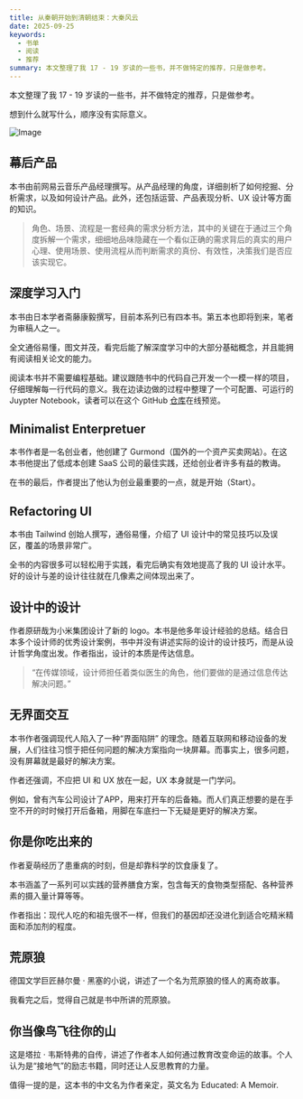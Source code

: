 ```yaml
---
title: 从秦朝开始到清朝结束：大秦风云
date: 2025-09-25
keywords:
  - 书单
  - 阅读
  - 推荐
summary: 本文整理了我 17 - 19 岁读的一些书，并不做特定的推荐，只是做参考。
---
```

本文整理了我 17 - 19 岁读的一些书，并不做特定的推荐，只是做参考。

想到什么就写什么，顺序没有实际意义。

![Image](/image/post/daqinfengyun.png)

## 幕后产品

本书由前网易云音乐产品经理撰写。从产品经理的角度，详细剖析了如何挖掘、分析需求，以及如何设计产品。此外，还包括运营、产品表现分析、UX 设计等方面的知识。

> 角色、场景、流程是一套经典的需求分析方法，其中的关键在于通过三个角度拆解一个需求，细细地品味隐藏在一个看似正确的需求背后的真实的用户心理、使用场景、使用流程从而判断需求的真份、有效性，决策我们是否应该实现它。

## 深度学习入门

本书由日本学者斋藤康毅撰写，目前本系列已有四本书。第五本也即将到来，笔者为审稿人之一。

全文通俗易懂，图文并茂，看完后能了解深度学习中的大部分基础概念，并且能拥有阅读相关论文的能力。

阅读本书并不需要编程基础。建议跟随书中的代码自己开发一个一模一样的项目，仔细理解每一行代码的意义。我在边读边做的过程中整理了一个可配置、可运行的 Juypter Notebook，读者可以在这个 GitHub [仓库](https://github.com/RiverTwilight/Awesome-Machine-Learning-Playground)在线预览。

## Minimalist Enterpretuer

本书作者是一名创业者，他创建了 Gurmond（国外的一个资产买卖网站）。在这本书他提出了低成本创建 SaaS 公司的最佳实践，还给创业者许多有益的教诲。

在书的最后，作者提出了他认为创业最重要的一点，就是开始（Start）。

## Refactoring UI

本书由 Tailwind 创始人撰写，通俗易懂，介绍了 UI 设计中的常见技巧以及误区，覆盖的场景非常广。

全书的内容很多可以轻松用于实践，看完后确实有效地提高了我的 UI 设计水平。好的设计与差的设计往往就在几像素之间体现出来了。

## 设计中的设计

作者原研哉为小米集团设计了新的 logo。本书是他多年设计经验的总结。结合日本多个设计师的优秀设计案例，书中并没有讲述实际的设计的设计技巧，而是从设计哲学角度出发。作者指出，设计的本质是传达信息。

> “在传媒领域，设计师担任着类似医生的角色，他们要做的是通过信息传达解决问题。”

## 无界面交互

本书作者强调现代人陷入了一种“界面陷阱” 的理念。随着互联网和移动设备的发展，人们往往习惯于把任何问题的解决方案指向一块屏幕。而事实上，很多问题，没有屏幕就是最好的解决方案。

作者还强调，不应把 UI 和 UX 放在一起，UX 本身就是一门学问。

例如，曾有汽车公司设计了APP，用来打开车的后备箱。而人们真正想要的是在手空不开的时时候打开后备箱，用脚在车底扫一下无疑是更好的解决方案。

## 你是你吃出来的

作者夏萌经历了患重病的时刻，但是却靠科学的饮食康复了。

本书涵盖了一系列可以实践的营养膳食方案，包含每天的食物类型搭配、各种营养素的摄入量计算等等。

作者指出：现代人吃的和祖先很不一样，但我们的基因却还没进化到适合吃精米精面和添加剂的程度。

## 荒原狼

德国文学巨匠赫尔曼 · 黑塞的小说，讲述了一个名为荒原狼的怪人的离奇故事。

我看完之后，觉得自己就是书中所讲的荒原狼。

## 你当像鸟飞往你的山

这是塔拉 · 韦斯特弗的自传，讲述了作者本人如何通过教育改变命运的故事。个人认为是“接地气”的励志书籍，同时还让人反思教育的力量。

值得一提的是，这本书的中文名为作者亲定，英文名为 Educated: A Memoir.
